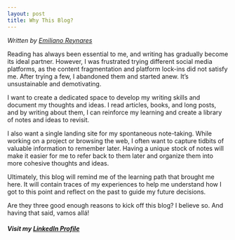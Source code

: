 ```yaml
---
layout: post
title: Why This Blog?
---
```

*Written by [Emiliano Reynares](https://www.linkedin.com/in/ereynrs/)*

Reading has always been essential to me, and writing has gradually become its ideal partner. However, I was frustrated trying different social media platforms, as the content fragmentation and platform lock-ins did not satisfy me. After trying a few, I abandoned them and started anew. It’s unsustainable and demotivating.

I want to create a dedicated space to develop my writing skills and document my thoughts and ideas. I read articles, books, and long posts, and by writing about them, I can reinforce my learning and create a library of notes and ideas to revisit.

I also want a single landing site for my spontaneous note-taking. While working on a project or browsing the web, I often want to capture tidbits of valuable information to remember later. Having a unique stock of notes will make it easier for me to refer back to them later and organize them into more cohesive thoughts and ideas.

Ultimately, this blog will remind me of the learning path that brought me here. It will contain traces of my experiences to help me understand how I got to this point and reflect on the past to guide my future decisions.

Are they three good enough reasons to kick off this blog? I believe so. And having that said, vamos allá!

##### Visit my [LinkedIn Profile](https://www.linkedin.com/in/ereynrs/)